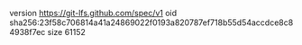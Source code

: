 version https://git-lfs.github.com/spec/v1
oid sha256:23f58c706814a41a24869022f0193a820787ef718b55d54accdce8c84938f7ec
size 61152
